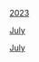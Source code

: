 [2023](/2023/index.md)

[July](/2023/07-JUL/index.md)

[July](https://joh-sch.github.io/ootiboo-Update-Notes/2023/07-JUL/)
